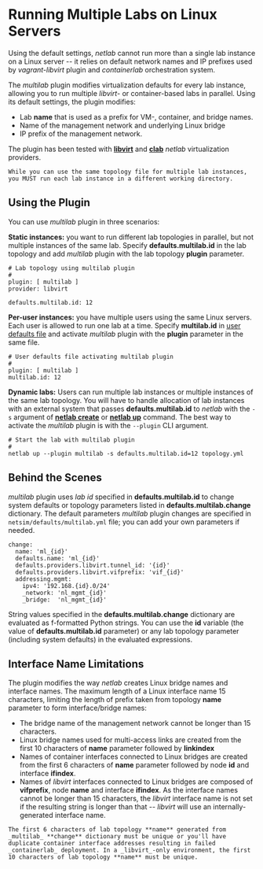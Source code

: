 # Running Multiple Labs on Linux Servers

Using the default settings, _netlab_ cannot run more than a single lab instance on a Linux server -- it relies on default network names and IP prefixes used by *vagrant-libvirt* plugin and *containerlab* orchestration system.

The *multilab* plugin modifies virtualization defaults for every lab instance, allowing you to run multiple *libvirt*- or container-based labs in parallel. Using its default settings, the plugin modifies:

* Lab **name** that is used as a prefix for VM-, container, and bridge names.
* Name of the management network and underlying Linux bridge
* IP prefix of the management network.

The plugin has been tested with **[libvirt](../labs/libvirt.md)** and **[clab](../labs/clab.md)** _netlab_ virtualization providers.

```{warning}
While you can use the same topology file for multiple lab instances, you MUST run each lab instance in a different working directory.
```

## Using the Plugin

You can use *multilab* plugin in three scenarios:

**Static instances:** you want to run different lab topologies in parallel, but not multiple instances of the same lab. Specify **defaults.multilab.id** in the lab topology and add *multilab* plugin with the lab topology **plugin** parameter.

```
# Lab topology using multilab plugin
#
plugin: [ multilab ]
provider: libvirt

defaults.multilab.id: 12
```

**Per-user instances:** you have multiple users using the same Linux servers. Each user is allowed to run one lab at a time. Specify **multilab.id** in [user defaults file](../defaults.md) and activate *multilab* plugin with the **plugin** parameter in the same file.

```
# User defaults file activating multilab plugin
#
plugin: [ multilab ]
multilab.id: 12
```

**Dynamic labs:** Users can run multiple lab instances or multiple instances of the same lab topology. You will have to handle allocation of lab instances with an external system that passes **defaults.multilab.id** to _netlab_ with the `-s` argument of **[netlab create](../netlab/create.md)** or **[netlab up](../netlab/up.md)** command. The best way to activate the *multilab* plugin is with the `--plugin` CLI argument.

```
# Start the lab with multilab plugin
#
netlab up --plugin multilab -s defaults.multilab.id=12 topology.yml
```


## Behind the Scenes

*multilab* plugin uses *lab id* specified in **defaults.multilab.id** to change system defaults or topology parameters listed in **defaults.multilab.change** dictionary. The default parameters *multilab* plugin changes are specified in `netsim/defaults/multilab.yml` file; you can add your own parameters if needed.

```
change:
  name: 'ml_{id}'
  defaults.name: 'ml_{id}'
  defaults.providers.libvirt.tunnel_id: '{id}'
  defaults.providers.libvirt.vifprefix: 'vif_{id}'
  addressing.mgmt:
    ipv4: '192.168.{id}.0/24'
    _network: 'nl_mgmt_{id}'
    _bridge:  'nl_mgmt_{id}'
```

String values specified in the **defaults.multilab.change** dictionary are evaluated as f-formatted Python strings. You can use the **id** variable (the value of **defaults.multilab.id** parameter) or any lab topology parameter (including system defaults) in the evaluated expressions.

## Interface Name Limitations

The plugin modifies the way _netlab_ creates Linux bridge names and interface names. The maximum length of a Linux interface name 15 characters, limiting the length of prefix taken from topology **name** parameter to form interface/bridge names:

* The bridge name of the management network cannot be longer than 15 characters.
* Linux bridge names used for multi-access links are created from the first 10 characters of **name** parameter followed by **linkindex**
* Names of container interfaces connected to Linux bridges are created from the first 6 characters of **name** parameter followed by node **id** and interface **ifindex**.
* Names of *libvirt* interfaces connected to Linux bridges are composed of **vifprefix**, node **name** and interface **ifindex**. As the interface names cannot be longer than 15 characters, the *libvirt* interface name is not set if the resulting string is longer than that -- *libvirt* will use an internally-generated interface name.

```{warning}
The first 6 characters of lab topology **name** generated from _multilab_ **change** dictionary must be unique or you'll have duplicate container interface addresses resulting in failed _containerlab_ deployment. In a _libvirt_-only environment, the first 10 characters of lab topology **name** must be unique.
```
